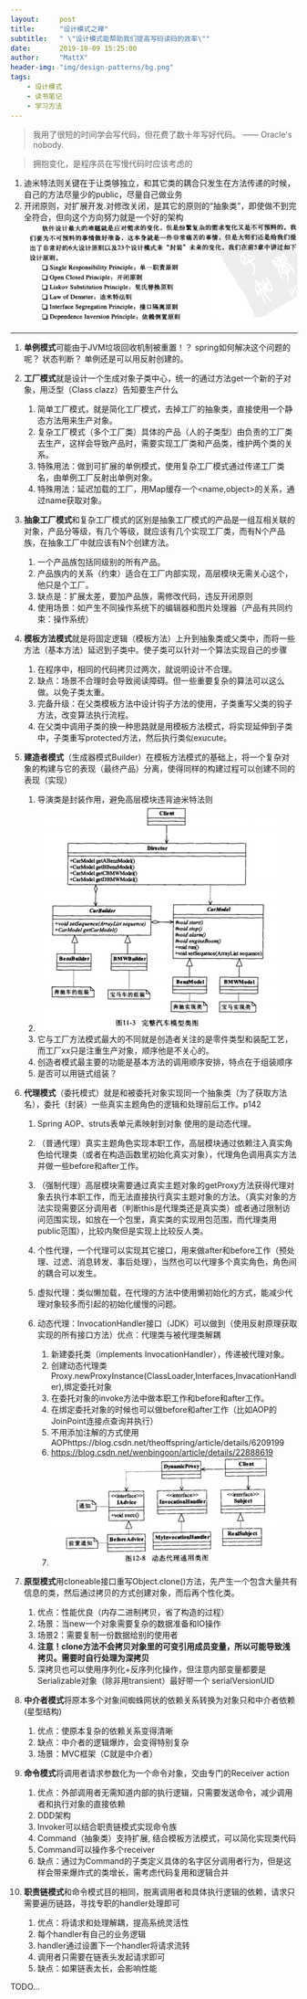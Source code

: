 ```yaml
---
layout:     post
title:      "设计模式之禅"
subtitle:   " \"设计模式能帮助我们提高写码读码的效率\""
date:       2019-10-09 15:25:00
author:     "MattX"
header-img: "img/design-patterns/bg.png"
tags:
    - 设计模式
    - 读书笔记
    - 学习方法
---
```


> 我用了很短的时间学会写代码，但花费了数十年写好代码。 —— Oracle's nobody.

> 拥抱变化，是程序员在写慢代码时应该考虑的

1. 迪米特法则关键在于让类够独立，和其它类的耦合只发生在方法传递的时候，自己的方法尽量少的public，尽量自己做业务
2. 开闭原则，对扩展开发.对修改关闭，是其它的原则的“抽象类”，即使做不到完全符合，但向这个方向努力就是一个好的架构
![设计原则](/img/design-patterns/dp-principle.png)

---

1. **单例模式**可能由于JVM垃圾回收机制被重置！？  spring如何解决这个问题的呢？ 状态判断？ 单例还是可以用反射创建的。
2. **工厂模式**就是设计一个生成对象子类中心，统一的通过方法get一个新的子对象，用泛型（Class<T> clazz）告知要生产什么

    1. 简单工厂模式，就是简化工厂模式，去掉工厂的抽象类，直接使用一个静态方法用来生产对象。
    2. 复杂工厂模式（多个工厂类）具体的产品（人的子类型）由负责的工厂类去生产，这样会导致产品时，需要实现工厂类和产品类，维护两个类的关系。
    3. 特殊用法：做到可扩展的单例模式，使用复杂工厂模式通过传递工厂类名，由单例工厂反射出单例对象。
    4. 特殊用法：延迟加载的工厂，用Map缓存一个<name,object>的关系，通过name获取对象。
    
3. **抽象工厂模式**和复杂工厂模式的区别是抽象工厂模式的产品是一组互相关联的对象，产品分等级，有几个等级，就应该有几个实现工厂类，而有N个产品族，在抽象工厂中就应该有N个创建方法。

    1. 一个产品族包括同级别的所有产品。
    2. 产品族内的关系（约束）适合在工厂内部实现，高层模块无需关心这个，他只是个工厂。
    3. 缺点是：扩展太差，要加产品族，需修改代码，违反开闭原则
    4. 使用场景：如产生不同操作系统下的编辑器和图片处理器（产品有共同约束：操作系统）
    
4. **模板方法模式**就是将固定逻辑（模板方法）上升到抽象类或父类中，而将一些方法（基本方法）延迟到子类中。使子类可以针对一个算法实现自己的步骤

    1. 在程序中，相同的代码拷贝过两次，就说明设计不合理。
    2. 缺点：场景不合理时会导致阅读障碍。但一些重要复杂的算法可以这么做。以免子类太重。
    3. 完备升级：在父类模板方法中设计钩子方法的使用，子类重写父类的钩子方法，改变算法执行流程。
    4. 在父类中调用子类的换一种思路就是用模板方法模式，将实现延伸到子类中，子类重写protected方法，然后执行类似exucute。
    
5. **建造者模式**（生成器模式Builder）在模板方法模式的基础上，将一个复杂对象的构建与它的表现（最终产品）分离，使得同样的构建过程可以创建不同的表现（实现）

    1. 导演类是封装作用，避免高层模块违背迪米特法则
    2. ![汽车模型](/img/design-patterns/car-models.png)
    3. 它与工厂方法模式最大的不同就是创造者关注的是零件类型和装配工艺，而工厂xx只是注重生产对象，顺序他是不关心的。
    4. 创造者模式最主要的功能是基本方法的调用顺序安排，特点在于组装顺序
    5. 是否可以用链式组装？
    
6. **代理模式**（委托模式）就是和被委托对象实现同一个抽象类（为了获取方法名），委托（封装）一些真实主题角色的逻辑和处理前后工作。p142

    1. Spring AOP、struts表单元素映射到对象 使用的是动态代理。
    2. （普通代理）真实主题角色实现本职工作，高层模块通过依赖注入真实角色给代理类（或者在构造函数里初始化真实对象），代理角色调用真实方法并做一些before和after工作。
    3. （强制代理）高层模块需要通过真实主题对象的getProxy方法获得代理对象去执行本职工作，而无法直接执行真实主题对象的方法。（真实对象的方法实现需要区分调用者（判断this是代理类还是真实类）或者通过限制访问范围实现，如放在一个包里，真实类的实现用包范围，而代理类用public范围），比较内聚但是实现上比较反人类。
    4. 个性代理，一个代理可以实现其它接口，用来做after和before工作（预处理、过滤、消息转发、事后处理），当然也可以代理多个真实角色，角色间的耦合可以发生。
    5. 虚拟代理：类似懒加载，在代理的方法中使用懒初始化的方式，能减少代理对象较多而引起的初始化缓慢的问题。
    6. 动态代理：InvocationHandler接口（JDK）可以做到（使用反射原理获取实现的所有接口方法）优点：代理类与被代理类解耦

        1. 新建委托类（implements InvocationHandler），传递被代理对象。
        2. 创建动态代理类Proxy.newProxyInstance(ClassLoader,Interfaces,InvacationHandler),绑定委托对象
        3. 在委托对象的invoke方法中做本职工作和before和after工作。
        4. 在绑定委托对象的时候也可以做before和after工作（比如AOP的JoinPoint连接点查询并执行）
        5. 不用添加注解的方式使用AOPhttps://blog.csdn.net/theoffspring/article/details/6209199
        6. https://blog.csdn.net/wenbingoon/article/details/22888619
        7. ![动态代理通用类图](/img/design-patterns/dynamic-proxy-UML.png)
        
7. **原型模式**用cloneable接口重写Object.clone()方法，先产生一个包含大量共有信息的类，然后通过拷贝的方式创建对象，而后再个性化类。

    1. 优点：性能优良（内存二进制拷贝，省了构造的过程）
    2. 场景：当new一个对象需要复杂的数据准备和IO操作
    3. 场景2：需要复制一份数据给别的使用者
    4. **注意！clone方法不会拷贝对象里的可变引用成员变量，所以可能导致浅拷贝。需要时自行处理为深拷贝**
    5. 深拷贝也可以使用序列化+反序列化操作，但注意内部变量都要是Serializable对象（除非用transient）最好带一个 serialVersionUID
    
8. **中介者模式**将原本多个对象间蜘蛛网状的依赖关系转换为对象只和中介者依赖(星型结构)

    1. 优点：使原本复杂的依赖关系变得清晰
    2. 缺点：中介者的逻辑爆炸，会变得特别复杂
    3. 场景：MVC框架（C就是中介者）
    
9. **命令模式**将调用者请求参数化为一个命令对象，交由专门的Receiver action

    1. 优点：外部调用者无需知道内部的执行逻辑，只需要发送命令，减少调用者和执行对象的直接依赖
    2. DDD架构
    3. Invoker可以结合职责链模式实现命令族
    4. Command（抽象类）支持扩展, 结合模板方法模式，可以简化实现类代码
    5. Command可以操作多个receiver
    6. 缺点：通过为Command的子类定义具体的名字区分调用者行为，但是这样会带来爆炸式的类增长，需考虑代码复用和逻辑合并
    
10. **职责链模式**和命令模式目的相同，脱离调用者和具体执行逻辑的依赖，请求只需要遍历链路，寻找专职的handler处理即可

    1. 优点：将请求和处理解耦，提高系统灵活性
    2. 每个handler有自己的业务逻辑
    3. handler通过设置下一个handler将请求流转
    4. 调用者只需要在链表头发起请求即可
    5. 缺点：如果链表太长，会影响性能

TODO... 

